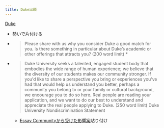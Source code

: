 ```yaml
---
title: Duke出願
---
```


[Duke](Duke.md)

* 勢いで片付ける

* 
   > 
   > Please share with us why you consider Duke a good match for you. Is there something in particular about Duke’s academic or other offerings that attracts you? (200 word limit) *

* 
   > 
   > Duke University seeks a talented, engaged student body that embodies the wide range of human experience; we believe that the diversity of our students makes our community stronger. If you'd like to share a perspective you bring or experiences you've had that would help us understand you better, perhaps a community you belong to or your family or cultural background, we encourage you to do so here. Real people are reading your application, and we want to do our best to understand and appreciate the real people applying to Duke. (250 word limit) Duke University Nondiscrimination Statement
  
  * [Essay Communityから受けた影響案](Essay%20Community%E3%81%8B%E3%82%89%E5%8F%97%E3%81%91%E3%81%9F%E5%BD%B1%E9%9F%BF%E6%A1%88.md)貼り付け
